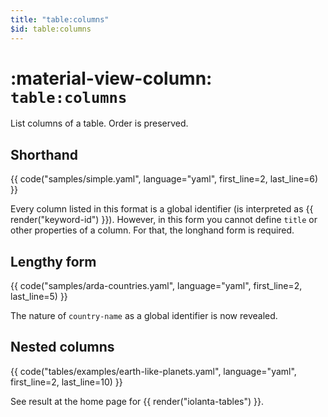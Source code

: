 ```yaml
---
title: "table:columns"
$id: table:columns
---
```


# :material-view-column: `table:columns`

List columns of a table. Order is preserved.

## Shorthand

{{ code("samples/simple.yaml", language="yaml", first_line=2, last_line=6) }}

Every column listed in this format is a global identifier (is interpreted as {{ render("keyword-id") }}). However, in this form you cannot define `title` or other properties of a column. For that, the longhand form is required.

## Lengthy form

{{ code("samples/arda-countries.yaml", language="yaml", first_line=2, last_line=5) }}

The nature of `country-name` as a global identifier is now revealed.

## Nested columns

{{ code("tables/examples/earth-like-planets.yaml", language="yaml", first_line=2, last_line=10) }}

See result at the home page for {{ render("iolanta-tables") }}.
